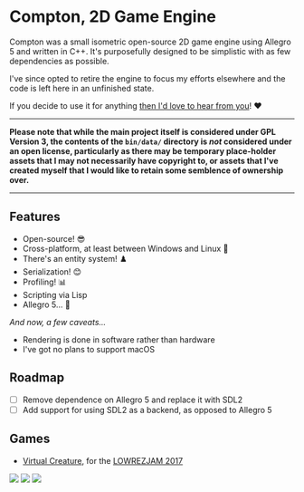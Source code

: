 # Compton, 2D Game Engine

Compton was a small isometric open-source 2D game engine using Allegro 5 and written in C++.
It's purposefully designed to be simplistic with as few dependencies as possible.

I've since opted to retire the engine to focus my efforts elsewhere and the code is left here in an unfinished state.

If you decide to use it for anything [then I'd love to hear from you](mailto:hogsy@oldtimes-software.com)! ❤️

----

**Please note that while the main project itself is considered under GPL Version 3, 
the contents of the `bin/data/` directory is *not* considered under 
an open license, particularly as there may be temporary place-holder 
assets that I may not necessarily have copyright to, or assets that 
I've created myself that I would like to retain some semblence of 
ownership over.**

----

## Features
- Open-source! 😎
- Cross-platform, at least between Windows and Linux 🐧
- There's an entity system! ♟️
- Serialization! 😊
- Profiling! 📊
- Scripting via Lisp
- Allegro 5... 🤢

*And now, a few caveats...*
- Rendering is done in software rather than hardware
- I've got no plans to support macOS

## Roadmap

- [ ] Remove dependence on Allegro 5 and replace it with SDL2
- [ ] Add support for using SDL2 as a backend, as opposed to Allegro 5

## Games

- [Virtual Creature](https://hogsy.itch.io/virtual-creature), for the [LOWREZJAM 2017](https://itch.io/jam/lowrezjam2017)

![](https://img.itch.zone/aW1hZ2UvMTY4MDg3Lzc3OTEyMy5wbmc=/147x117%23/TWdaHR.png)
![](https://img.itch.zone/aW1hZ2UvMTY4MDg3Lzc3OTEyNS5wbmc=/147x117%23/raednW.png)
![](https://img.itch.zone/aW1hZ2UvMTY4MDg3Lzc3OTEyNC5wbmc=/147x117%23/zsS%2F1L.png)
